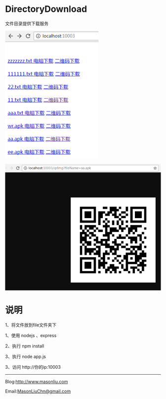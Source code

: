 # DirectoryDownload

文件目录提供下载服务

![alt tag](https://github.com/MasonLiuChn/DirectoryDownload/raw/master/pic/1.png)

![alt tag](https://github.com/MasonLiuChn/DirectoryDownload/raw/master/pic/2.png)

# 说明
1、将文件放到file文件夹下

1、使用 nodejs 、express

2、执行 npm install

3、执行 node app.js

3、访问 http://你的ip:10003

------
Blog:http://www.masonliu.com

Email:MasonLiuChn@gmail.com
